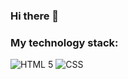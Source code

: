 ### Hi there 👋
### My technology stack:


![HTML 5](https://user-images.githubusercontent.com/88853370/185797957-146d62ed-7ae9-4e37-9a6b-008fde39d3ce.svg)
![CSS](https://user-images.githubusercontent.com/88853370/185798035-b4450449-4f11-414c-8bc5-0ca9b22849d8.svg)



<!--
**Papuss42/Papuss42** is a ✨ _special_ ✨ repository because its `README.md` (this file) appears on your GitHub profile.

Here are some ideas to get you started:

- 🔭 I’m currently working on ...
- 🌱 I’m currently learning ...
- 👯 I’m looking to collaborate on ...
- 🤔 I’m looking for help with ...
- 💬 Ask me about ...
- 📫 How to reach me: ...
- 😄 Pronouns: ...
- ⚡ Fun fact: ...
-->
